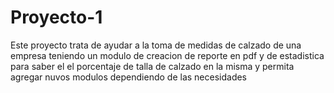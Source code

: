 # Proyecto-1
Este proyecto trata de ayudar a la toma de medidas de calzado de una empresa teniendo un modulo de creacion de reporte en pdf y de estadistica para saber el el porcentaje de talla de calzado en la misma y permita agregar nuvos modulos dependiendo de las necesidades
